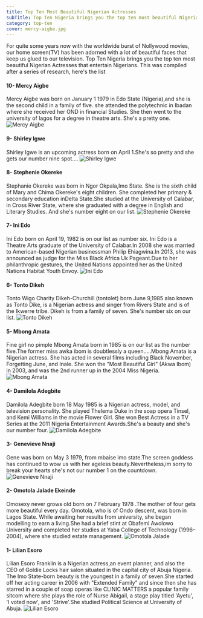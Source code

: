 ```yaml
---
title: Top Ten Most Beautiful Nigerian Actresses
subTitle: Top Ten Nigeria brings you the top ten most beautiful Nigerian Actresses that entertain Nigerians.
category: top-ten
cover: mercy-aigbe.jpg
---
```


For quite some years now with the worldwide burst of Nollywood movies, our home screen(TV) has been adorned with a lot of beautiful faces that keep us glued to our television. Top Ten Nigeria brings you the top ten most beautiful Nigerian Actresses that entertain Nigerians. This was compiled after a series of research, here's the list

#### 10- Mercy Aigbe

Mercy Aigbe was born on January 1 1979 in Edo State (Nigeria),and she is the second child in a family of five. she attended the polytechnic in Ibadan where she received her OND in financial Studies. She then went to the university of lagos for a degree in theatre arts. She's a pretty one.
![Mercy Aigbe](mercy-aigbe.jpg)

#### 9- Shirley Igwe

Shirley Igwe is an upcoming actress born on April 1.She's so pretty and she gets our number nine spot....
![Shirley Igwe](shirley-igwe.jpg)

#### 8- Stephenie Okereke

Stephanie Okereke was born in Ngor Okpala,Imo State. She is the sixth child of Mary and Chima Okereke's eight children. She completed her primary & secondary education inDelta State.She studied at the University of Calabar, in Cross River State, where she graduated with a degree in English and Literary Studies. And she's number eight on our list.
![Stephenie Okereke](steph-okereke.jpg.jpg)

#### 7- Ini Edo

Ini Edo born on April 19, 1982 is on our list as number six. Ini Edo is a Theatre Arts graduate of the University of Calabar.In 2008 she was married to American-based Nigerian businessman Philip Ehiagwina.In 2013, she was announced as judge for the Miss Black Africa Uk Pageant.Due to her philanthropic gestures, the United Nations appointed her as the United Nations Habitat Youth Envoy.
![Ini Edo](ini-edo.jpg)

#### 6- Tonto Dikeh

Tonto Wigo Charity Dikeh-Churchill (tontolet) born June 9,1985 also known as Tonto Dike, is a Nigerian actress and singer from Rivers State and is of the Ikwerre tribe. Dikeh is from a family of seven. She's number six on our list.
![Tonto Dikeh](tonto-dikeh.jpg)

#### 5- Mbong Amata

Fine girl no pimple Mbong Amata born in 1985 is on our list as the number five.The former miss awka ibom is doubtlessly a queen.....Mbong Amata is a Nigerian actress. She has acted in several films including Black November, Forgetting June, and Inale. She won the "Most Beautiful Girl" (Akwa Ibom) in 2003, and was the 2nd runner up in the 2004 Miss Nigeria.
![Mbong Amata](mbong-amata.jpg)

#### 4- Damilola Adegbite

Damilola Adegbite born 18 May 1985 is a Nigerian actress, model, and television personality. She played Thelema Duke in the soap opera Tinsel, and Kemi Williams in the movie Flower Girl. She won Best Actress in a TV Series at the 2011 Nigeria Entertainment Awards.She's a beauty and she's our number four.
![Damilola Adegbite](damilola-adegbite.jpg)

#### 3- Genevieve Nnaji

Gene was born on May 3 1979, from mbaise imo state.The screen goddess has continued to wow us with her ageless beauty.Nevertheless,im sorry to break your hearts she's not our number 1 on the countdown.
![Genevieve Nnaji](genevieve-nnaji.jpg)

#### 2- Omotola Jalade Ekeinde

Omosexy never grows old born on 7 February 1978 .The mother of four gets more beautiful every day. Omotola, who is of Ondo descent, was born in Lagos State. While awaiting her results from university, she began modelling to earn a living.She had a brief stint at Obafemi Awolowo University and completed her studies at Yaba College of Technology (1996–2004), where she studied estate management.
![Omotola Jalade](omotola-jalade.jpg)

#### 1- Lilian Esoro

Lilian Esoro Franklin is a Nigerian actress,an event planner, and also the CEO of Goldie Locks hair salon situated in the capital city of Abuja Nigeria. The Imo State-born beauty is the youngest in a family of seven.She started off her acting career in 2006 with "Extended Family" and since then she has starred in a couple of soap operas like CLINIC MATTERS a popular family sitcom where she plays the role of Nurse Abigail, a stage play titled 'Ayetu', 'I voted now', and 'Strive'.She studied Political Science at University of Abuja.
![Lilian Esoro](lilian-esoro.jpg)
